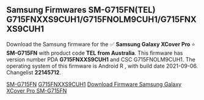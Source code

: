 <h2>Samsung Firmwares SM-G715FN(TEL) G715FNXXS9CUH1/G715FNOLM9CUH1/G715FNXXS9CUH1</h2>
Download the Samsung firmware for the ✅ <strong>Samsung Galaxy XCover Pro </strong> ⭐ <strong>SM-G715FN</strong> with product code <strong>TEL</strong> <strong> from Australia</strong>. This firmware has version number PDA <strong>G715FNXXS9CUH1</strong> and CSC G715FNOLM9CUH1. The operating system of this firmware is Android R , with build date 2021-09-06. Changelist <strong>22145712</strong>.


[SM-G715FN](https://samfirm.shop/samsung/model/SM-G715FN)
[G715FNXXS9CUH1](https://samfirm.shop/samsung/pda/G715FNXXS9CUH1)
[Download Firmware Samsung Galaxy XCover Pro SM-G715FN](https://samfirm.shop/samsung/firmware/452891)

